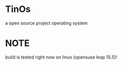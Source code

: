 # TinOs
a open source project operating system



# NOTE
build is tested right now on linux (opensuse leap 15.5)!
